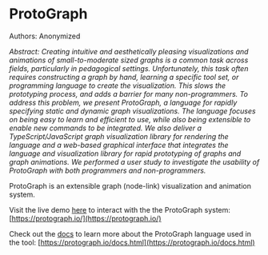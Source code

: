# ProtoGraph

Authors: Anonymized

*Abstract: Creating intuitive and aesthetically pleasing visualizations and animations of small-to-moderate sized graphs is a common task across fields, particularly in pedagogical settings. Unfortunately, this task often requires constructing a graph by hand, learning a specific tool set, or programming language to create the visualization. This slows the prototyping process, and adds a barrier for many non-programmers. To address this problem, we present ProtoGraph, a language for rapidly specifying static and dynamic graph visualizations. The language focuses on being easy to learn and efficient to use, while also being extensible to enable new commands to be integrated. We also deliver a TypeScript/JavaScript graph visualization library for rendering the language and a web-based graphical interface that integrates the language and visualization library for rapid prototyping of graphs and graph animations. We performed a user study to investigate the usability of ProtoGraph with both programmers and non-programmers.*



ProtoGraph is an extensible graph (node-link) visualization and animation system.

Visit the live demo [here](https://protograph.io/) to interact with the the ProtoGraph system: [https://protograph.io/](https://protograph.io/)

Check out the [docs](https://protograph.io/docs.html) to learn more about the ProtoGraph language used in the tool: [https://protograph.io/docs.html](https://protograph.io/docs.html)
